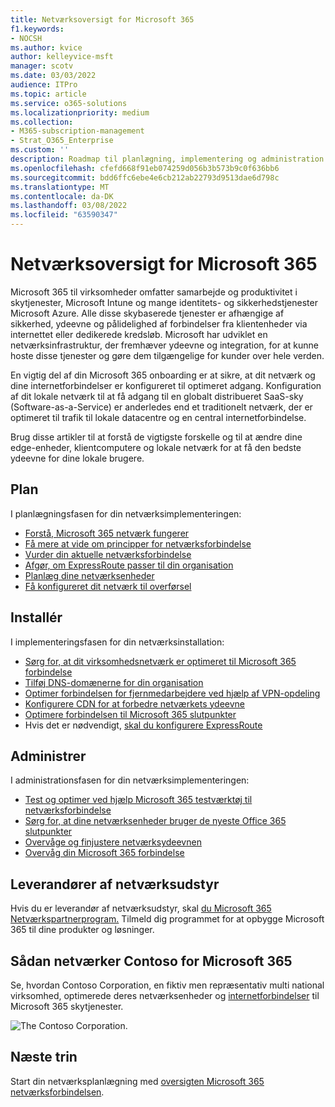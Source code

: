 ```yaml
---
title: Netværksoversigt for Microsoft 365
f1.keywords:
- NOCSH
ms.author: kvice
author: kelleyvice-msft
manager: scotv
ms.date: 03/03/2022
audience: ITPro
ms.topic: article
ms.service: o365-solutions
ms.localizationpriority: medium
ms.collection:
- M365-subscription-management
- Strat_O365_Enterprise
ms.custom: ''
description: Roadmap til planlægning, implementering og administration af Microsoft 365 netværk.
ms.openlocfilehash: cfefd668f91eb074259d056b3b573b9c0f636bb6
ms.sourcegitcommit: bdd6ffc6ebe4e6cb212ab22793d9513dae6d798c
ms.translationtype: MT
ms.contentlocale: da-DK
ms.lasthandoff: 03/08/2022
ms.locfileid: "63590347"
---
```

# <a name="networking-roadmap-for-microsoft-365"></a>Netværksoversigt for Microsoft 365

Microsoft 365 til virksomheder omfatter samarbejde og produktivitet i skytjenester, Microsoft Intune og mange identitets- og sikkerhedstjenester Microsoft Azure. Alle disse skybaserede tjenester er afhængige af sikkerhed, ydeevne og pålidelighed af forbindelser fra klientenheder via internettet eller dedikerede kredsløb. Microsoft har udviklet en netværksinfrastruktur, der fremhæver ydeevne og integration, for at kunne hoste disse tjenester og gøre dem tilgængelige for kunder over hele verden.

En vigtig del af din Microsoft 365 onboarding er at sikre, at dit netværk og dine internetforbindelser er konfigureret til optimeret adgang. Konfiguration af dit lokale netværk til at få adgang til en globalt distribueret SaaS-sky (Software-as-a-Service) er anderledes end et traditionelt netværk, der er optimeret til trafik til lokale datacentre og en central internetforbindelse.

Brug disse artikler til at forstå de vigtigste forskelle og til at ændre dine edge-enheder, klientcomputere og lokale netværk for at få den bedste ydeevne for dine lokale brugere.

## <a name="plan"></a>Plan

I planlægningsfasen for din netværksimplementeringen:

- [Forstå, Microsoft 365 netværk fungerer](microsoft-365-networking-overview.md)
- [Få mere at vide om principper for netværksforbindelse](microsoft-365-network-connectivity-principles.md)
- [Vurder din aktuelle netværksforbindelse](assessing-network-connectivity.md)
- [Afgør, om ExpressRoute passer til din organisation](network-planning-with-expressroute.md)
- [Planlæg dine netværksenheder](plan-for-network-devices.md)
- [Få konfigureret dit netværk til overførsel](network-and-migration-planning.md)

## <a name="deploy"></a>Installér

I implementeringsfasen for din netværksinstallation:

- [Sørg for, at dit virksomhedsnetværk er optimeret til Microsoft 365 forbindelse](set-up-network-for-microsoft-365.md)
- [Tilføj DNS-domænerne for din organisation](../admin/setup/add-domain.md)
- [Optimer forbindelsen for fjernmedarbejdere ved hjælp af VPN-opdeling](microsoft-365-vpn-split-tunnel.md)
- [Konfigurere CDN for at forbedre netværkets ydeevne](office-365-cdn-quickstart.md)
- [Optimere forbindelsen til Microsoft 365 slutpunkter](microsoft-365-ip-web-service.md)
- Hvis det er nødvendigt, [skal du konfigurere ExpressRoute](azure-expressroute.md)

## <a name="manage"></a>Administrer

I administrationsfasen for din netværksimplementeringen:

- [Test og optimer ved hjælp Microsoft 365 testværktøj til netværksforbindelse](office-365-network-mac-perf-onboarding-tool.md)
- [Sørg for, at dine netværksenheder bruger de nyeste Office 365 slutpunkter](microsoft-365-endpoints.md)
- [Overvåge og finjustere netværksydeevnen](network-planning-and-performance.md)
- [Overvåg din Microsoft 365 forbindelse](monitor-connectivity.md)

## <a name="network-equipment-vendors"></a>Leverandører af netværksudstyr

Hvis du er leverandør af netværksudstyr, skal [du Microsoft 365 Netværkspartnerprogram.](microsoft-365-networking-partner-program.md) Tilmeld dig programmet for at opbygge Microsoft 365 til dine produkter og løsninger.

## <a name="how-contoso-did-networking-for-microsoft-365"></a>Sådan netværker Contoso for Microsoft 365

Se, hvordan Contoso Corporation, en fiktiv men repræsentativ multi national virksomhed, optimerede deres netværksenheder og [internetforbindelser](contoso-networking.md) til Microsoft 365 skytjenester.

![The Contoso Corporation.](../media/contoso-overview/contoso-icon.png)

## <a name="next-step"></a>Næste trin

Start din netværksplanlægning med [oversigten Microsoft 365 netværksforbindelsen](microsoft-365-networking-overview.md).
